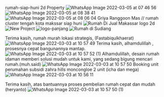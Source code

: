 rumah-siap-huni
2d Property
![WhatsApp Image 2022-03-05 at 07 46 56](https://user-images.githubusercontent.com/100977530/156860236-1c3a00c5-53fd-4261-8143-3d0fc2eb9cbc.jpeg)
![WhatsApp Image 2022-03-05 at 08 38 41](https://user-images.githubusercontent.com/100977530/156862538-7145eda5-cf70-4cea-99d4-17bc589dfa82.jpeg)
![WhatsApp Image 2022-03-05 at 08 06 04](https://user-images.githubusercontent.com/100977530/156862920-4f30bfce-3915-4bed-baae-6424e6d40fbe.jpeg)
Griya Ranggoon Mas // rumah cluster tengah kota makssar siap huni
![Rumah Di Jual Makassar](https://user-images.githubusercontent.com/100977530/156880726-5ef1780b-2e5b-489a-9b17-0ce23fa8bd44.jpeg)
logo 2d
![New Project](https://user-images.githubusercontent.com/100977530/156880774-731974be-7212-43b1-a73d-9728e9a18414.png)
![logo-panjang](https://user-images.githubusercontent.com/100977530/156880786-ea805890-7a62-453e-8f10-28e1d1e836d1.png)
![Rumah di Sudiang](https://user-images.githubusercontent.com/100977530/156888681-c51ceac6-6602-4351-a495-e99ac04227ec.jpeg)

Terima kasih, rumah murah lokasi strategis, (Fastabiqulkhaerat)
![WhatsApp Image 2022-03-03 at 10 57 49](https://user-images.githubusercontent.com/100977530/156889417-4f6cd736-a09d-4540-b1db-d38af7c660a9.jpeg)
Terima kasih, alhamdulillah , prosesnya cepat bangunannya mantap.
![WhatsApp Image 2022-03-03 at 10 57 52 (1)](https://user-images.githubusercontent.com/100977530/156889475-0e065012-6ddc-4cb9-8906-cb4e72c8367e.jpeg)
Alhamdulillah, desain rumah idaman memberi solusi mudah untuk kami, yang sedang bigung mencari rumah.(muh.said)
![WhatsApp Image 2022-03-03 at 10 57 50](https://user-images.githubusercontent.com/100977530/156889526-3df7f8be-3003-44e0-a9f5-5decbff5c34e.jpeg)
Booking unit perumahan subsidi zahra hills moncongloe 2 unit (icha dan mega) 
![WhatsApp Image 2022-03-03 at 10 56 11](https://user-images.githubusercontent.com/100977530/156889570-e25bf1b7-d1f5-4e7e-8a4a-47fda733a2a1.jpeg)

Terima kasih, atas bantuannya proses pembelian rumah cepat dan mudah (heryanto)
![WhatsApp Image 2022-03-03 at 10 57 50 (1)](https://user-images.githubusercontent.com/100977530/156889772-d687d479-8f5c-4973-9aa4-84037943c8d0.jpeg)
